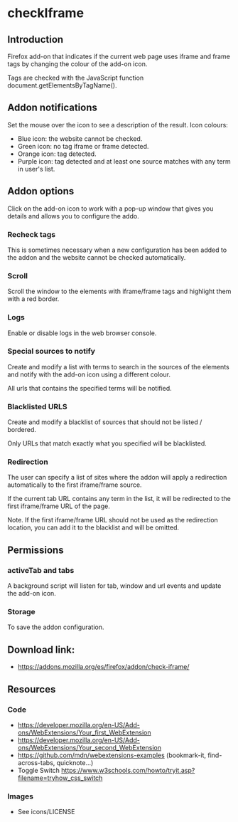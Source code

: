 # checkIframe

## Introduction

Firefox add-on that indicates if the current web page uses iframe and frame tags by changing the colour of the add-on icon.

Tags are checked with the JavaScript function document.getElementsByTagName().

## Addon notifications

Set the mouse over the icon to see a description of the result. Icon colours: 

- Blue icon: the website cannot be checked.
- Green icon: no tag iframe or frame detected.
- Orange icon: tag detected.
- Purple icon: tag detected and at least one source matches with any term in user's list.

## Addon options

Click on the add-on icon to work with a pop-up window that gives you details and allows you to configure the addo.

### Recheck tags 

This is sometimes necessary when a new configuration has been added to the addon and the website cannot be checked automatically.

### Scroll

Scroll the window to the elements with iframe/frame tags and highlight them with a red border.

### Logs

Enable or disable logs in the web browser console.

### Special sources to notify

Create and modify a list with terms to search in the sources of the elements and notify with the add-on icon using a different colour.

All urls that contains the specified terms will be notified.

### Blacklisted URLS

Create and modify a blacklist of sources that should not be listed / bordered.

Only URLs that match exactly what you specified will be blacklisted.

### Redirection

The user can specify a list of sites where the addon will apply a redirection automatically to the first iframe/frame source.

If the current tab URL contains any term in the list, it will be redirected to the first iframe/frame URL of the page.

Note. If the first iframe/frame URL should not be used as the redirection location, you can add it to the blacklist and will be omitted.

## Permissions

### activeTab and tabs

A background script will listen for tab, window and url events and update the add-on icon.

### Storage

To save the addon configuration.

## Download link:

- https://addons.mozilla.org/es/firefox/addon/check-iframe/

## Resources

### Code

- https://developer.mozilla.org/en-US/Add-ons/WebExtensions/Your_first_WebExtension
- https://developer.mozilla.org/en-US/Add-ons/WebExtensions/Your_second_WebExtension
- https://github.com/mdn/webextensions-examples (bookmark-it, find-across-tabs, quicknote...)
- Toggle Switch https://www.w3schools.com/howto/tryit.asp?filename=tryhow_css_switch

### Images

- See icons/LICENSE

